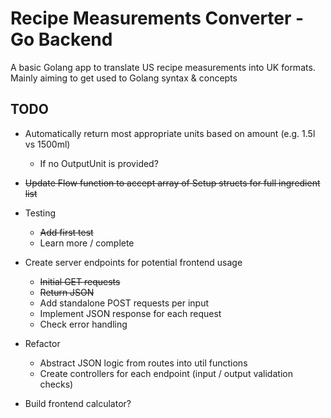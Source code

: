 # Recipe Measurements Converter - Go Backend

A basic Golang app to translate US recipe measurements into UK formats. Mainly aiming to get used to Golang syntax & concepts

## TODO

- Automatically return most appropriate units based on amount (e.g. 1.5l vs 1500ml)
  - If no OutputUnit is provided?
- ~~Update Flow function to accept array of Setup structs for full ingredient list~~
- Testing
  - ~~Add first test~~
  - Learn more / complete
- Create server endpoints for potential frontend usage
  - ~~Initial GET requests~~
  - ~~Return JSON~~
  - Add standalone POST requests per input
  - Implement JSON response for each request
  - Check error handling
- Refactor
  - Abstract JSON logic from routes into util functions
  - Create controllers for each endpoint (input / output validation checks)

- Build frontend calculator?

